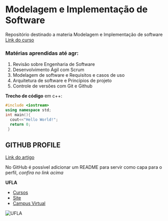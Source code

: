 # Modelagem e Implementação de Software
Repositório destinado a materia Modelagem e Implementação de software
[Link do curso](https://campusvirtual.ufla.br/presencial/course/view.php?id=29162)
### Matérias aprendidas até agr:
1. Revisão sobre Engenharia de Software
2. Desenvolvimento Ágil com Scrum 
3. Modelagem de software e Requisitos e casos de uso 
4. Arquitetura de software e Princípios de projeto
5. Controle de versões com Git e Github


**Trecho de código** em c++: 
```c++
#include <iostream>
using namespace std;
int main(){
  cout<<"Hello World!";
  return 0;
 }
 ```
 

## **GITHUB PROFILE**
[Link do artigo](https://dev.to/dii_lua/github-profile-como-fazer-54o0)

No GitHub é possível adicionar um README para servir como capa para o perfil, *confira no link acima*

**UFLA**
  * [Cursos](https://ufla.br/cursos)
  * [Site](https://ufla.br/)
  * [Campus Virtual](https://campusvirtual.ufla.br/site_campus/)


![UFLA](https://www.google.com/maps/uv?pb=!1s0x9ffd8856811737%3A0xec418e234ccb83af!3m1!7e115!4shttps%3A%2F%2Flh5.googleusercontent.com%2Fp%2FAF1QipMd5ZG1cAlWQfd4-gpDbz7av43sG9cgzXU9xeRx%3Dw284-h160-k-no!5sufla%20-%20Pesquisa%20Google!15sCgIgAQ&imagekey=!1e10!2sAF1QipMd5ZG1cAlWQfd4-gpDbz7av43sG9cgzXU9xeRx&hl=pt-BR&sa=X&ved=2ahUKEwi1k8S22oPvAhU-H7kGHaRXB9oQoiowInoECCwQAw#)


